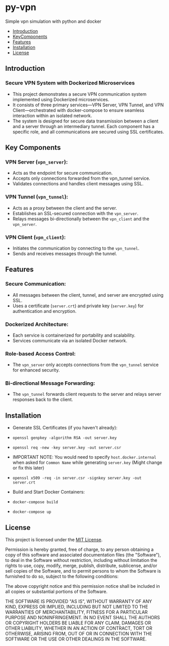 # py-vpn
Simple vpn simulation with python and docker
- [Introduction](#introduction)
- [KeyComponents](#key-components)
- [Features](#features)
- [Installation](#installation)
- [License](#license)

## Introduction
### Secure VPN System with Dockerized Microservices
- This project demonstrates a secure VPN communication system implemented using Dockerized microservices.
- It consists of three primary services—VPN Server, VPN Tunnel, and VPN Client—orchestrated with docker-compose to ensure seamless interaction within an isolated network.
- The system is designed for secure data transmission between a client and a server through an intermediary tunnel. Each component has a specific role, and all communications are secured using SSL certificates.

## Key Components
### VPN Server (`vpn_server`):
- Acts as the endpoint for secure communication.
- Accepts only connections forwarded from the vpn_tunnel service.
- Validates connections and handles client messages using SSL.

### VPN Tunnel  (`vpn_tunnel`):
- Acts as a proxy between the client and the server.
- Establishes an SSL-secured connection with the `vpn_server`.
- Relays messages bi-directionally between the `vpn_client` and the `vpn_server`.

### VPN Client (`vpn_client`):
- Initiates the communication by connecting to the `vpn_tunnel`.
- Sends and receives messages through the tunnel.

## Features

### Secure Communication:
- All messages between the client, tunnel, and server are encrypted using SSL.
- Uses a certificate (`server.crt`) and private key (`server.key`) for authentication and encryption.

### Dockerized Architecture:
- Each service is containerized for portability and scalability.
- Services communicate via an isolated Docker network.

### Role-based Access Control:
- The `vpn_server` only accepts connections from the `vpn_tunnel` service for enhanced security.

### Bi-directional Message Forwarding:
- The `vpn_tunnel` forwards client requests to the server and relays server responses back to the client.

## Installation

- Generate SSL Certificates (if you haven't already):

- ```openssl genpkey -algorithm RSA -out server.key```
- ```openssl req -new -key server.key -out server.csr```
- IMPORTANT NOTE: You would need to specify `host.docker.internal` when asked for `Common Name` while generating `server.key` (Might change or fix this later)
- ```openssl x509 -req -in server.csr -signkey server.key -out server.crt```

- Build and Start Docker Containers:
- ```docker-compose build ```
- ```docker-compose up```

## License

This project is licensed under the [MIT License](LICENSE).

Permission is hereby granted, free of charge, to any person obtaining a copy of this software and associated documentation files (the "Software"), to deal in the Software without restriction, including without limitation the rights to use, copy, modify, merge, publish, distribute, sublicense, and/or sell copies of the Software, and to permit persons to whom the Software is furnished to do so, subject to the following conditions:

The above copyright notice and this permission notice shall be included in all copies or substantial portions of the Software.

THE SOFTWARE IS PROVIDED "AS IS", WITHOUT WARRANTY OF ANY KIND, EXPRESS OR IMPLIED, INCLUDING BUT NOT LIMITED TO THE WARRANTIES OF MERCHANTABILITY, FITNESS FOR A PARTICULAR PURPOSE AND NONINFRINGEMENT. IN NO EVENT SHALL THE AUTHORS OR COPYRIGHT HOLDERS BE LIABLE FOR ANY CLAIM, DAMAGES OR OTHER LIABILITY, WHETHER IN AN ACTION OF CONTRACT, TORT OR OTHERWISE, ARISING FROM, OUT OF OR IN CONNECTION WITH THE SOFTWARE OR THE USE OR OTHER DEALINGS IN THE SOFTWARE.
